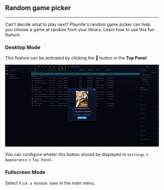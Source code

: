 ## Random game picker
---------------------

Can't decide what to play next? Playnite's random game picker can help you choose a game at random from your library. Learn how to use this fun feature.


### Desktop Mode

This feature can be activated by clicking the 🎲 button in the **Top Panel**.

![RandomGamePicker](images/randomGamePicker_RandomGamePicker.jpg)

You can configure wheter this button should be displayed in `Settings` > `Appearance` > `Top Panel`.

### Fullscreen Mode

Select `Pick a Random Game` in the main menu.